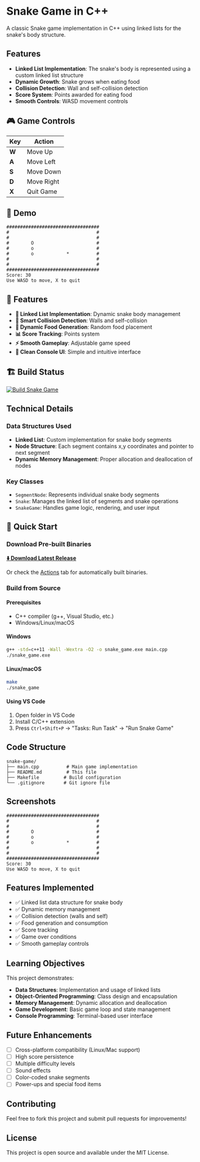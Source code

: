 # Snake Game in C++

A classic Snake game implementation in C++ using linked lists for the snake's body structure.

## Features

- **Linked List Implementation**: The snake's body is represented using a custom linked list structure
- **Dynamic Growth**: Snake grows when eating food
- **Collision Detection**: Wall and self-collision detection
- **Score System**: Points awarded for eating food
- **Smooth Controls**: WASD movement controls

## 🎮 Game Controls

| Key | Action |
|-----|--------|
| **W** | Move Up |
| **A** | Move Left |
| **S** | Move Down |
| **D** | Move Right |
| **X** | Quit Game |

## 📸 Demo

```
##################################
#                                #
#                                #
#        O                       #
#        o                       #
#        o            *          #
#                                #
#                                #
##################################
Score: 30
Use WASD to move, X to quit
```

## 🌟 Features

- **🔗 Linked List Implementation**: Dynamic snake body management
- **🎯 Smart Collision Detection**: Walls and self-collision
- **🍎 Dynamic Food Generation**: Random food placement
- **📊 Score Tracking**: Points system
- **⚡ Smooth Gameplay**: Adjustable game speed
- **🎨 Clean Console UI**: Simple and intuitive interface

## 🏗️ Build Status

[![Build Snake Game](https://github.com/lk-gambhir/snake-game-cpp/actions/workflows/build.yml/badge.svg)](https://github.com/YOUR_USERNAME/snake-game-cpp/actions/workflows/build.yml)

## Technical Details

### Data Structures Used

- **Linked List**: Custom implementation for snake body segments
- **Node Structure**: Each segment contains x,y coordinates and pointer to next segment
- **Dynamic Memory Management**: Proper allocation and deallocation of nodes

### Key Classes

- `SegmentNode`: Represents individual snake body segments
- `Snake`: Manages the linked list of segments and snake operations
- `SnakeGame`: Handles game logic, rendering, and user input

## 🚀 Quick Start

### Download Pre-built Binaries

**[⬇️ Download Latest Release](https://github.com/lk-gambhir/snake-game-cpp/releases)**

Or check the [Actions](https://github.com/lk-gambhir/snake-game-cpp/actions) tab for automatically built binaries.

### Build from Source

#### Prerequisites
- C++ compiler (g++, Visual Studio, etc.)
- Windows/Linux/macOS

#### Windows
```bash
g++ -std=c++11 -Wall -Wextra -O2 -o snake_game.exe main.cpp
./snake_game.exe
```

#### Linux/macOS
```bash
make
./snake_game
```

#### Using VS Code
1. Open folder in VS Code
2. Install C/C++ extension
3. Press `Ctrl+Shift+P` → "Tasks: Run Task" → "Run Snake Game"

## Code Structure

```
snake-game/
├── main.cpp          # Main game implementation
├── README.md         # This file
├── Makefile         # Build configuration
└── .gitignore       # Git ignore file
```

## Screenshots

```
##################################
#                                #
#                                #
#        O                       #
#        o                       #
#        o            *          #
#                                #
#                                #
##################################
Score: 30
Use WASD to move, X to quit
```

## Features Implemented

- ✅ Linked list data structure for snake body
- ✅ Dynamic memory management
- ✅ Collision detection (walls and self)
- ✅ Food generation and consumption
- ✅ Score tracking
- ✅ Game over conditions
- ✅ Smooth gameplay controls

## Learning Objectives

This project demonstrates:
- **Data Structures**: Implementation and usage of linked lists
- **Object-Oriented Programming**: Class design and encapsulation
- **Memory Management**: Dynamic allocation and deallocation
- **Game Development**: Basic game loop and state management
- **Console Programming**: Terminal-based user interface

## Future Enhancements

- [ ] Cross-platform compatibility (Linux/Mac support)
- [ ] High score persistence
- [ ] Multiple difficulty levels
- [ ] Sound effects
- [ ] Color-coded snake segments
- [ ] Power-ups and special food items

## Contributing

Feel free to fork this project and submit pull requests for improvements!

## License

This project is open source and available under the MIT License.
